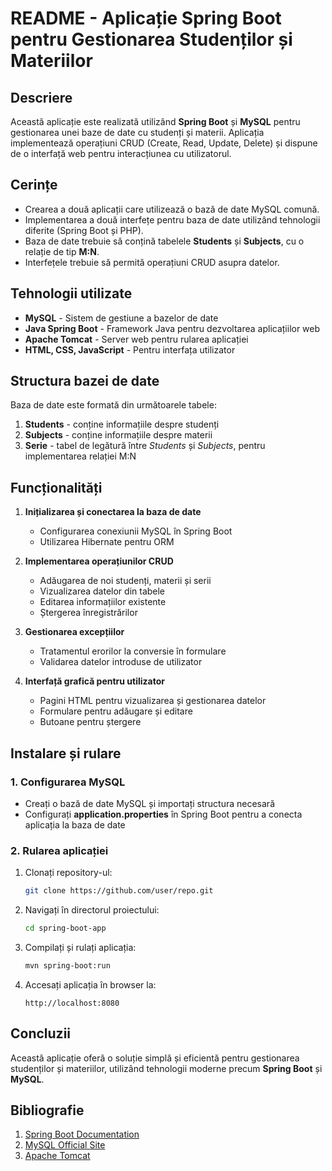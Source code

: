 # README - Aplicație Spring Boot pentru Gestionarea Studenților și Materiilor

## Descriere
Această aplicație este realizată utilizând **Spring Boot** și **MySQL** pentru gestionarea unei baze de date cu studenți și materii. Aplicația implementează operațiuni CRUD (Create, Read, Update, Delete) și dispune de o interfață web pentru interacțiunea cu utilizatorul.

## Cerințe
- Crearea a două aplicații care utilizează o bază de date MySQL comună.
- Implementarea a două interfețe pentru baza de date utilizând tehnologii diferite (Spring Boot și PHP).
- Baza de date trebuie să conțină tabelele **Students** și **Subjects**, cu o relație de tip **M:N**.
- Interfețele trebuie să permită operațiuni CRUD asupra datelor.

## Tehnologii utilizate
- **MySQL** - Sistem de gestiune a bazelor de date
- **Java Spring Boot** - Framework Java pentru dezvoltarea aplicațiilor web
- **Apache Tomcat** - Server web pentru rularea aplicației
- **HTML, CSS, JavaScript** - Pentru interfața utilizator

## Structura bazei de date
Baza de date este formată din următoarele tabele:
1. **Students** - conține informațiile despre studenți
2. **Subjects** - conține informațiile despre materii
3. **Serie** - tabel de legătură între *Students* și *Subjects*, pentru implementarea relației M:N

## Funcționalități
1. **Inițializarea și conectarea la baza de date**
   - Configurarea conexiunii MySQL în Spring Boot
   - Utilizarea Hibernate pentru ORM

2. **Implementarea operațiunilor CRUD**
   - Adăugarea de noi studenți, materii și serii
   - Vizualizarea datelor din tabele
   - Editarea informațiilor existente
   - Ștergerea înregistrărilor

3. **Gestionarea excepțiilor**
   - Tratamentul erorilor la conversie în formulare
   - Validarea datelor introduse de utilizator

4. **Interfață grafică pentru utilizator**
   - Pagini HTML pentru vizualizarea și gestionarea datelor
   - Formulare pentru adăugare și editare
   - Butoane pentru ștergere

## Instalare și rulare
### 1. Configurarea MySQL
- Creați o bază de date MySQL și importați structura necesară
- Configurați **application.properties** în Spring Boot pentru a conecta aplicația la baza de date

### 2. Rularea aplicației
1. Clonați repository-ul:  
   ```bash
   git clone https://github.com/user/repo.git
   ```
2. Navigați în directorul proiectului:  
   ```bash
   cd spring-boot-app
   ```
3. Compilați și rulați aplicația:  
   ```bash
   mvn spring-boot:run
   ```
4. Accesați aplicația în browser la:  
   ```
   http://localhost:8080
   ```

## Concluzii
Această aplicație oferă o soluție simplă și eficientă pentru gestionarea studenților și materiilor, utilizând tehnologii moderne precum **Spring Boot** și **MySQL**.

## Bibliografie
1. [Spring Boot Documentation](https://spring.io/projects/spring-boot)
2. [MySQL Official Site](https://www.mysql.com/)
3. [Apache Tomcat](https://tomcat.apache.org/)

